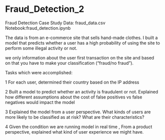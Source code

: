 # Fraud_Detection_2
Fraud Detection Case Study
Data: fraud_data.csv
Notebook:fraud_detection.ipynb

The data is from an  e-commerce site that sells hand-made clothes.
I  built a model that predicts whether a user has a high probability of using the site to perform some illegal activity or not. 

we only  information about the user first transaction on the site and based on that you have to make your classification (“fraud/no fraud”).

Tasks which were accomplished:

1 For each user, determined their country based on the IP address


2 Built a model to predict whether an activity is fraudulent or not. Explained how different assumptions about the cost of false positives vs false negatives would impact the model


3 Explained the  model  from a user perspective. What kinds of users are more likely to be classified as at risk? What are their characteristics?


4 Given the condition we are running model  in real time , From a product perspective, explained what kind of user experience we might have.

